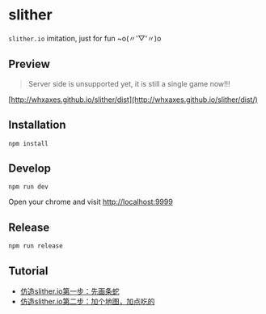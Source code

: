 # slither

`slither.io` imitation, just for fun ~o(〃'▽'〃)o

## Preview

> Server side is unsupported yet, it is still a single game now!!! 

[http://whxaxes.github.io/slither/dist](http://whxaxes.github.io/slither/dist/)

## Installation

```
npm install
```

## Develop

```
npm run dev
```

Open your chrome and visit [http://localhost:9999](http://localhost:9999)

## Release
```
npm run release
```

## Tutorial

- [仿造slither.io第一步：先画条蛇](https://github.com/whxaxes/blog/issues/1)
- [仿造slither.io第二步：加个地图，加点吃的](https://github.com/whxaxes/blog/issues/2)

